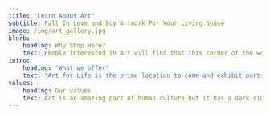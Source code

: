 ```yaml
---
title: "Learn About Art"
subtitle: Fall In Love and Buy Artwork For Your Living Space
image: /img/art_gallery.jpg
blurb:
    heading: Why Shop Here?
    text: People interested in Art will find that this corner of the web is home to a specific art style. This website will resonate with certain people and will continue to connect art to people's souls. Stay up to date with our website, learn about new artwork or artists, and continue to vibe.
intro:
    heading: "What we offer"
    text: "Art for Life is the prime location to come and exhibit parts of your soul that will extinguish anxiety. Therefore, Continually browse through our gallery and be inspired to feel alive, feel adventurous, and appreciate the world."
values:
    heading: Our values
    text: Art is an amazing part of human culture but it has a dark side too – one of colonialism and mindless abuse of monopoly and e-commerce. We want to turn this around and return the art trade to the art's exhilarating, empowering and unifying nature. We love to create a hub of individual artists and give them the opportunity to create and sell their artwork.
---
```

[//]: # (Stored ways to add in edited information into template on home page.)
